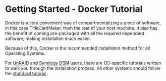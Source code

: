 # Getting Started - Docker Tutorial

Docker is a very convenient way of compartmentalizing a piece of software, in
this case TitleCardMaker, from the rest of your host machine. It also has the
benefit of coming pre-packaged with all the required dependent software, making
installation much easier.

Because of this, Docker is the recommended installation method for all Operating
Systems.

For [UnRAID](../docker/unraid.md) and [Synology DSM](../docker/synology.md)
users, there are OS-specific tutorials written to walk you through the
installation process. All other systems should follow the
[standard tutorial](../docker/docker.md). 